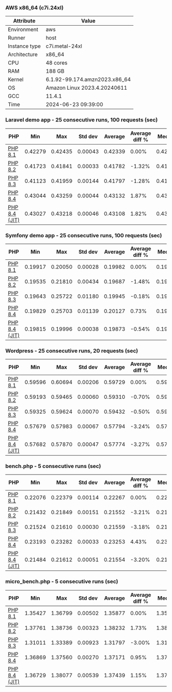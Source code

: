 ### AWS x86_64 (c7i.24xl)

|  Attribute    |     Value      |
|---------------|----------------|
| Environment   |aws|
| Runner        |host|
| Instance type |c7i.metal-24xl|
| Architecture  |x86_64
| CPU           |48 cores|
| RAM           |188 GB|
| Kernel        |6.1.92-99.174.amzn2023.x86_64|
| OS            |Amazon Linux 2023.4.20240611|
| GCC           |11.4.1|
| Time          |2024-06-23 09:39:00|

### Laravel demo app - 25 consecutive runs, 100 requests (sec)

|     PHP     |     Min     |     Max     |    Std dev   |   Average  |  Average diff % |   Median   | Median diff % |     Memory    |
|-------------|-------------|-------------|--------------|------------|-----------------|------------|---------------|---------------|
|[PHP 8.1](https://github.com/php/php-src/commit/a87ccc7ca2644e327c210e68b4d98df98ad33523)|0.42279|0.42435|0.00043|0.42339|0.00%|0.42336|0.00%|39.35 MB|
|[PHP 8.2](https://github.com/php/php-src/commit/686afc10bfe2fad59c8b552f60d34441e7e67d18)|0.41723|0.41841|0.00033|0.41782|-1.32%|0.41776|-1.32%|39.69 MB|
|[PHP 8.3](https://github.com/php/php-src/commit/04418ede7a9fab4358b5d2677621fc7fc22a0aab)|0.41123|0.41959|0.00144|0.41797|-1.28%|0.41816|-1.23%|39.11 MB|
|[PHP 8.4](https://github.com/php/php-src/commit/338be9dd9c9be823ac3837ab28b11667ba9e33eb)|0.43044|0.43259|0.00044|0.43132|1.87%|0.43120|1.85%|40.52 MB|
|[PHP 8.4 (JIT)](https://github.com/php/php-src/commit/678a481f62db7776156bc69eaa87aaf2ec9e6673)|0.43027|0.43218|0.00046|0.43108|1.82%|0.43107|1.82%|40.52 MB|

### Symfony demo app - 25 consecutive runs, 100 requests (sec)

|     PHP     |     Min     |     Max     |    Std dev   |   Average  |  Average diff % |   Median   | Median diff % |     Memory    |
|-------------|-------------|-------------|--------------|------------|-----------------|------------|---------------|---------------|
|[PHP 8.1](https://github.com/php/php-src/commit/a87ccc7ca2644e327c210e68b4d98df98ad33523)|0.19917|0.20050|0.00028|0.19982|0.00%|0.19980|0.00%|32.91 MB|
|[PHP 8.2](https://github.com/php/php-src/commit/686afc10bfe2fad59c8b552f60d34441e7e67d18)|0.19535|0.21810|0.00434|0.19687|-1.48%|0.19597|-1.92%|33.30 MB|
|[PHP 8.3](https://github.com/php/php-src/commit/04418ede7a9fab4358b5d2677621fc7fc22a0aab)|0.19643|0.25722|0.01180|0.19945|-0.18%|0.19704|-1.39%|33.32 MB|
|[PHP 8.4](https://github.com/php/php-src/commit/338be9dd9c9be823ac3837ab28b11667ba9e33eb)|0.19829|0.25703|0.01139|0.20127|0.73%|0.19889|-0.46%|34.01 MB|
|[PHP 8.4 (JIT)](https://github.com/php/php-src/commit/678a481f62db7776156bc69eaa87aaf2ec9e6673)|0.19815|0.19996|0.00038|0.19873|-0.54%|0.19874|-0.53%|34.26 MB|

### Wordpress - 25 consecutive runs, 20 requests (sec)

|     PHP     |     Min     |     Max     |    Std dev   |   Average  |  Average diff % |   Median   | Median diff % |     Memory    |
|-------------|-------------|-------------|--------------|------------|-----------------|------------|---------------|---------------|
|[PHP 8.1](https://github.com/php/php-src/commit/a87ccc7ca2644e327c210e68b4d98df98ad33523)|0.59596|0.60694|0.00206|0.59729|0.00%|0.59697|0.00%|42.10 MB|
|[PHP 8.2](https://github.com/php/php-src/commit/686afc10bfe2fad59c8b552f60d34441e7e67d18)|0.59193|0.59465|0.00060|0.59310|-0.70%|0.59299|-0.67%|42.40 MB|
|[PHP 8.3](https://github.com/php/php-src/commit/04418ede7a9fab4358b5d2677621fc7fc22a0aab)|0.59325|0.59624|0.00070|0.59432|-0.50%|0.59424|-0.46%|42.32 MB|
|[PHP 8.4](https://github.com/php/php-src/commit/338be9dd9c9be823ac3837ab28b11667ba9e33eb)|0.57679|0.57983|0.00067|0.57794|-3.24%|0.57800|-3.18%|42.60 MB|
|[PHP 8.4 (JIT)](https://github.com/php/php-src/commit/678a481f62db7776156bc69eaa87aaf2ec9e6673)|0.57682|0.57870|0.00047|0.57774|-3.27%|0.57767|-3.23%|42.60 MB|

### bench.php - 5 consecutive runs (sec)

|     PHP     |     Min     |     Max     |    Std dev   |   Average  |  Average diff % |   Median   | Median diff % |     Memory    |
|-------------|-------------|-------------|--------------|------------|-----------------|------------|---------------|---------------|
|[PHP 8.1](https://github.com/php/php-src/commit/a87ccc7ca2644e327c210e68b4d98df98ad33523)|0.22076|0.22379|0.00114|0.22267|0.00%|0.22308|0.00%|25.39 MB|
|[PHP 8.2](https://github.com/php/php-src/commit/686afc10bfe2fad59c8b552f60d34441e7e67d18)|0.21432|0.21849|0.00151|0.21552|-3.21%|0.21486|-3.68%|25.26 MB|
|[PHP 8.3](https://github.com/php/php-src/commit/04418ede7a9fab4358b5d2677621fc7fc22a0aab)|0.21524|0.21610|0.00030|0.21559|-3.18%|0.21543|-3.43%|25.33 MB|
|[PHP 8.4](https://github.com/php/php-src/commit/338be9dd9c9be823ac3837ab28b11667ba9e33eb)|0.23193|0.23282|0.00033|0.23253|4.43%|0.23266|4.30%|26.01 MB|
|[PHP 8.4 (JIT)](https://github.com/php/php-src/commit/678a481f62db7776156bc69eaa87aaf2ec9e6673)|0.21484|0.21612|0.00051|0.21554|-3.20%|0.21558|-3.36%|26.01 MB|

### micro_bench.php - 5 consecutive runs (sec)

|     PHP     |     Min     |     Max     |    Std dev   |   Average  |  Average diff % |   Median   | Median diff % |     Memory    |
|-------------|-------------|-------------|--------------|------------|-----------------|------------|---------------|---------------|
|[PHP 8.1](https://github.com/php/php-src/commit/a87ccc7ca2644e327c210e68b4d98df98ad33523)|1.35427|1.36799|0.00502|1.35877|0.00%|1.35627|0.00%|19.54 MB|
|[PHP 8.2](https://github.com/php/php-src/commit/686afc10bfe2fad59c8b552f60d34441e7e67d18)|1.37761|1.38736|0.00323|1.38232|1.73%|1.38228|1.92%|19.53 MB|
|[PHP 8.3](https://github.com/php/php-src/commit/04418ede7a9fab4358b5d2677621fc7fc22a0aab)|1.31011|1.33389|0.00923|1.31797|-3.00%|1.31280|-3.21%|19.59 MB|
|[PHP 8.4](https://github.com/php/php-src/commit/338be9dd9c9be823ac3837ab28b11667ba9e33eb)|1.36869|1.37560|0.00270|1.37171|0.95%|1.37056|1.05%|20.26 MB|
|[PHP 8.4 (JIT)](https://github.com/php/php-src/commit/678a481f62db7776156bc69eaa87aaf2ec9e6673)|1.36729|1.38077|0.00539|1.37439|1.15%|1.37557|1.42%|20.26 MB|
